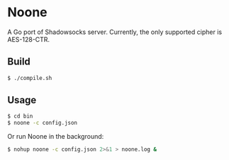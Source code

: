 # Noone

A Go port of Shadowsocks server. Currently, the only supported cipher is AES-128-CTR.

## Build

```bash
$ ./compile.sh
```

## Usage

```bash
$ cd bin
$ noone -c config.json
```

Or run Noone in the background:

```bash
$ nohup noone -c config.json 2>&1 > noone.log &
```
